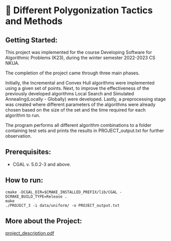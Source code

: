 # 📐 Different Polygonization Tactics and Methods 

## Getting Started:

This project was implemented for the course Developing Software for Algorithmic Problems (K23), during the winter semester 2022-2023 CS NKUA. 

The completion of the project came through three main phases. 

Initially, the Incremental and Convex Hull algorithms were implemented using a given set of points. Next, to improve the effectiveness of 
the previously developed algorithms Local Search and Simulated Annealing(Locally - Globally) were developed. Lastly, a preprocessing stage was created where different parameters of the algorithms were already chosen based on the size of the set and the time required for each algorithm to run. 

The program performs all different algorithm combinations to a folder containing test sets and prints the results in PROJECT_output.txt for further observation.

## Prerequisites:

 - CGAL v. 5.0.2-3 and above.

## How to run:

    cmake -DCGAL_DIR=$CMAKE_INSTALLED_PREFIX/lib/CGAL -DCMAKE_BUILD_TYPE=Release .
    make
    ./PROJECT_3 -i data/uniform/ -o PROJECT_output.txt


## More about the Project:

[project_description.pdf](https://github.com/panagiotiskon/Software-Development-for-Algorithmic-Problems-Full-Project/files/10794330/project_description.pdf)
